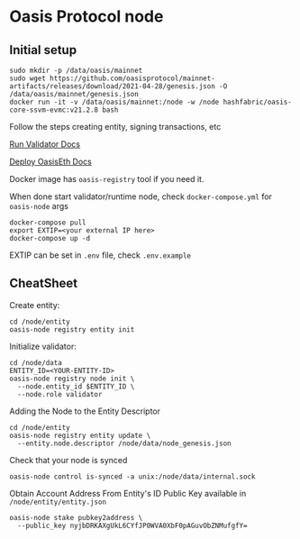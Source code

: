 # Oasis Protocol node

## Initial setup

```
sudo mkdir -p /data/oasis/mainnet
sudo wget https://github.com/oasisprotocol/mainnet-artifacts/releases/download/2021-04-28/genesis.json -O /data/oasis/mainnet/genesis.json
docker run -it -v /data/oasis/mainnet:/node -w /node hashfabric/oasis-core-ssvm-evmc:v21.2.8 bash
```

Follow the steps creating entity, signing transactions, etc

[Run Validator Docs](https://docs.oasis.dev/general/run-a-node/set-up-your-node/run-validator)

[Deploy OasisEth Docs](https://github.com/second-state/oasis-ssvm-runtime/wiki/Deploy-OasisEth-Paratime-on-Oasis-Mainnet)

Docker image has `oasis-registry` tool if you need it.

When done start validator/runtime node, check `docker-compose.yml` for `oasis-node` args
```
docker-compose pull
export EXTIP=<your external IP here>
docker-compose up -d
```

EXTIP can be set in `.env` file, check `.env.example`

## CheatSheet

Create entity:
```
cd /node/entity
oasis-node registry entity init
```

Initialize validator:
```
cd /node/data
ENTITY_ID=<YOUR-ENTITY-ID>
oasis-node registry node init \
  --node.entity_id $ENTITY_ID \
  --node.role validator
```

Adding the Node to the Entity Descriptor
```
cd /node/entity
oasis-node registry entity update \
  --entity.node.descriptor /node/data/node_genesis.json
```

Check that your node is synced
```
oasis-node control is-synced -a unix:/node/data/internal.sock
```

Obtain Account Address From Entity's ID
Public Key available in `/node/entity/entity.json`
```
oasis-node stake pubkey2address \
  --public_key nyjbDRKAXgUkL6CYfJP0WVA0XbF0pAGuvObZNMufgfY=
```
